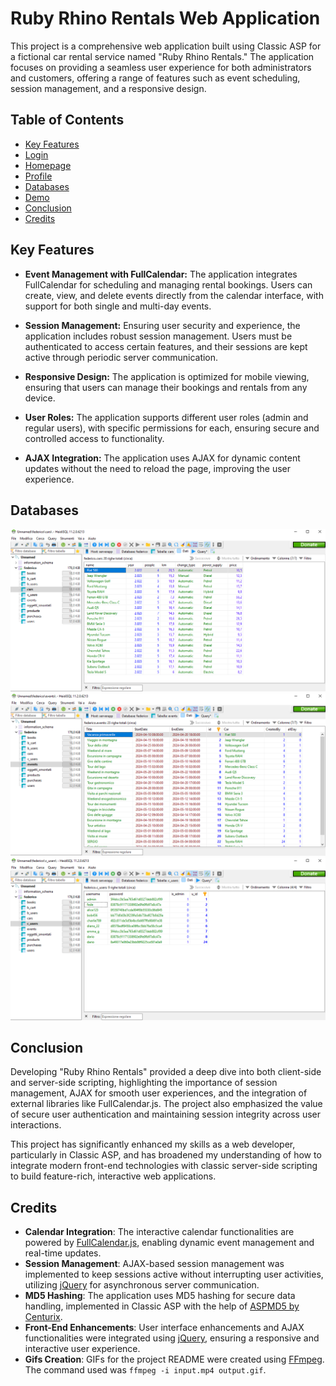 # Ruby Rhino Rentals Web Application

This project is a comprehensive web application built using Classic ASP for a fictional car rental service named "Ruby Rhino Rentals." The application focuses on providing a seamless user experience for both administrators and customers, offering a range of features such as event scheduling, session management, and a responsive design.

## Table of Contents

- [Key Features](#key-features)
- [Login](#login)
- [Homepage](#homepage)
- [Profile](#profile)
- [Databases](#databases)
- [Demo](#demo)
- [Conclusion](#conclusion)
- [Credits](#credits)

## Key Features

- **Event Management with FullCalendar:** The application integrates FullCalendar for scheduling and managing rental bookings. Users can create, view, and delete events directly from the calendar interface, with support for both single and multi-day events.

- **Session Management:** Ensuring user security and experience, the application includes robust session management. Users must be authenticated to access certain features, and their sessions are kept active through periodic server communication.

- **Responsive Design:** The application is optimized for mobile viewing, ensuring that users can manage their bookings and rentals from any device.

- **User Roles:** The application supports different user roles (admin and regular users), with specific permissions for each, ensuring secure and controlled access to functionality.

- **AJAX Integration:** The application uses AJAX for dynamic content updates without the need to reload the page, improving the user experience.


## Databases
![cars_db.png](https://github.com/FedeDC512/asp-calendar/blob/main/images/cars_db.png)
![events_db.png](https://github.com/FedeDC512/asp-calendar/blob/main/images/events_db.png)
![users_db.png](https://github.com/FedeDC512/asp-calendar/blob/main/images/users_db.png)

## Conclusion

Developing "Ruby Rhino Rentals" provided a deep dive into both client-side and server-side scripting, highlighting the importance of session management, AJAX for smooth user experiences, and the integration of external libraries like FullCalendar.js. The project also emphasized the value of secure user authentication and maintaining session integrity across user interactions.

This project has significantly enhanced my skills as a web developer, particularly in Classic ASP, and has broadened my understanding of how to integrate modern front-end technologies with classic server-side scripting to build feature-rich, interactive web applications.

## Credits

- **Calendar Integration**: The interactive calendar functionalities are powered by [FullCalendar.js](https://fullcalendar.io/), enabling dynamic event management and real-time updates.
- **Session Management**: AJAX-based session management was implemented to keep sessions active without interrupting user activities, utilizing [jQuery](https://jquery.com/) for asynchronous server communication.
- **MD5 Hashing**: The application uses MD5 hashing for secure data handling, implemented in Classic ASP with the help of [ASPMD5 by Centurix](https://github.com/Centurix/ASPMD5).
- **Front-End Enhancements**: User interface enhancements and AJAX functionalities were integrated using [jQuery](https://jquery.com/), ensuring a responsive and interactive user experience. 
- **Gifs Creation**: GIFs for the project README were created using [FFmpeg](https://ffmpeg.org/). The command used was `ffmpeg -i input.mp4 output.gif`.